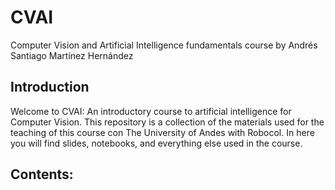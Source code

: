 # CVAI
Computer Vision and Artificial Intelligence fundamentals course by Andrés Santiago Martínez Hernández

## Introduction

Welcome to CVAI: An introductory course to artificial intelligence for Computer Vision. This repository is a collection of the materials used for the teaching of this course con The University of Andes with Robocol. In here you will find slides, notebooks, and everything else used in the course. 

## Contents: 
